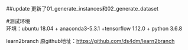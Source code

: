 ##update
更新了01_generate_instances和02_generate_dataset  

#测试环境  
环境：ubuntu 18.04 + anaconda3-5.3.1 +tensorflow 1.12.0 + python 3.6.8

learn2branch 原github地址：https://github.com/ds4dm/learn2branch
